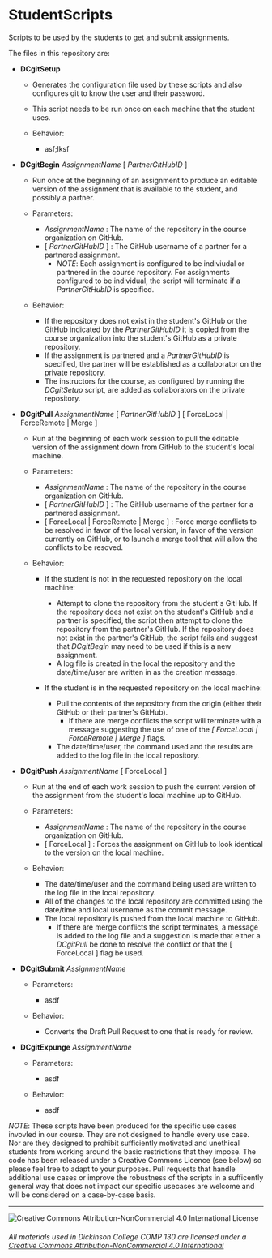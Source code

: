 # StudentScripts
Scripts to be used by the students to get and submit assignments.

The files in this repository are:
* __DCgitSetup__
  * Generates the configuration file used by these scripts and also configures git to know the user and their password.
  * This script needs to be run once on each machine that the student uses.
  
  * Behavior:
    * asf;lksf
    
* __DCgitBegin__ _AssignmentName_ [ _PartnerGitHubID_ ]
  * Run once at the beginning of an assignment to produce an editable version of the assignment that is available to the student, and possibly a partner. 

  * Parameters:
    * _AssignmentName_ : The name of the repository in the course organization on GitHub.
    * [ _PartnerGitHubID_ ] : The GitHub username of a partner for a partnered assignment.
      * _NOTE_: Each assignment is configured to be indiviudal or partnered in the course repository. For assignments configured to be individual, the script will terminate if a _PartnerGitHubID_ is specified.
      
   * Behavior:
     * If the repository does not exist in the student's GitHub or the GitHub indicated by the _PartnerGitHubID_ it is copied from the course organization into the student's GitHub as a private repository.
     * If the assignment is partnered and a _PartnerGitHubID_ is specified, the partner will be established as a collaborator on the private repository.
     * The instructors for the course, as configured by running the _DCgitSetup_ script, are added as collaborators on the private repository.
    
* __DCgitPull__ _AssignmentName_ [ _PartnerGitHubID_ ] [ ForceLocal | ForceRemote | Merge ]
  * Run at the beginning of each work session to pull the editable version of the assignment down from GitHub to the student's local machine.
  
  * Parameters:
    * _AssignmentName_ : The name of the repository in the course organization on GitHub.
    * [ _PartnerGitHubID_ ] : The GitHub username of the partner for a partnered assignment.
    * [ ForceLocal | ForceRemote | Merge ] : Force merge conflicts to be resolved in favor of the local version, in favor of the version currently on GitHub, or to launch a merge tool that will allow the conflicts to be resoved.
      
  * Behavior:
    * If the student is not in the requested repository on the local machine:
      * Attempt to clone the repository from the student's GitHub.  If the repository does not exist on the student's GitHub and a partner is specified, the script then attempt to clone the repository from the partner's GitHub.  If the repository does not exist in the partner's GitHub, the script fails and suggest that _DCgitBegin_ may need to be used if this is a new assignment.
      * A log file is created in the local the repository and the date/time/user are written in as the creation message.
      
    * If the student is in the requested repository on the local machine:
      * Pull the contents of the repository from the origin (either their GitHub or their partner's GitHub).  
        * If there are merge conflicts the script will terminate with a message suggesting the use of one of the _[ ForceLocal | ForceRemote | Merge ]_ flags.
      * The date/time/user, the command used and the results are added to the log file in the local repository.
    
* __DCgitPush__ _AssignmentName_ [ ForceLocal ]
  * Run at the end of each work session to push the current version of the assignment from the student's local machine up to GitHub.
    
  * Parameters:
    * _AssignmentName_ : The name of the repository in the course organization on GitHub.
    * [ ForceLocal ] : Forces the assignment on GitHub to look identical to the version on the local machine.
    
  * Behavior:
    * The date/time/user and the command being used are written to the log file in the local repository.
    * All of the changes to the local repository are committed using the date/time and local username as the commit message.
    * The local repository is pushed from the local machine to GitHub. 
      * If there are merge conflicts the script terminates, a message is added to the log file and a suggestion is made that either a _DCgitPull_ be done to resolve the conflict or that the [ ForceLocal ] flag be used.

* __DCgitSubmit__ _AssignmentName_

  * Parameters:
    * asdf
    
  * Behavior:
    * Converts the Draft Pull Request to one that is ready for review.
    
* __DCgitExpunge__ _AssignmentName_

  * Parameters:
    * asdf
    
  * Behavior:
    * asdf

_NOTE_: These scripts have been produced for the specific use cases invovled in our course.  They are not designed to handle every use case. Nor are they designed to prohibit sufficiently motivated and unethical students from working around the basic restrictions that they impose.  The code has been released under a Creative Commons Licence (see below) so please feel free to adapt to your purposes. Pull requests that handle additional use cases or improve the robustness of the scripts in a sufficently general way that does not impact our specific usecases are welcome and will be considered on a case-by-case basis.

___
![Creative Commons Attribution-NonCommercial 4.0 International License](https://i.creativecommons.org/l/by-nc/4.0/88x31.png "Creative Commons Attribution-NonCommercial 4.0 International License")
###### All materials used in Dickinson College COMP 130</span> are licensed under a [Creative Commons Attribution-NonCommercial 4.0 International ](http://creativecommons.org/licenses/by-nc/4.0/)
